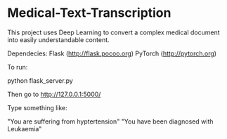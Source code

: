 # Medical-Text-Transcription
This project uses Deep Learning to convert a complex medical document into easily understandable content.

Dependecies:
Flask (http://flask.pocoo.org)
PyTorch (http://pytorch.org)

To run:

python flask_server.py

Then go to http://127.0.0.1:5000/

Type something like:

"You are suffering from hyptertension"
"You have been diagnosed with Leukaemia"
